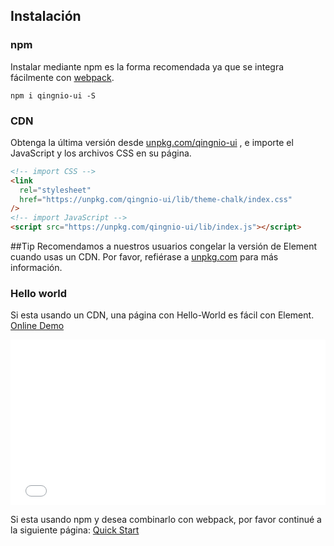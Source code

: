 ## Instalación

### npm

Instalar mediante npm es la forma recomendada ya que se integra fácilmente con [webpack](https://webpack.js.org/).

```shell
npm i qingnio-ui -S
```

### CDN

Obtenga la última versión desde [unpkg.com/qingnio-ui](https://unpkg.com/qingnio-ui/) , e importe el JavaScript y los archivos CSS en su página.

```html
<!-- import CSS -->
<link
  rel="stylesheet"
  href="https://unpkg.com/qingnio-ui/lib/theme-chalk/index.css"
/>
<!-- import JavaScript -->
<script src="https://unpkg.com/qingnio-ui/lib/index.js"></script>
```

##Tip
Recomendamos a nuestros usuarios congelar la versión de Element cuando usas un CDN. Por favor, refiérase a [unpkg.com](https://unpkg.com) para más información.

### Hello world

Si esta usando un CDN, una página con Hello-World es fácil con Element. [Online Demo](https://codepen.io/bofeng/pen/poaEmJY)

<iframe height="265" style="width: 100%;" scrolling="no" title="Element demo" src="//codepen.io/bofeng/embed/poaEmJY/?height=265&theme-id=light&default-tab=html,result" frameborder="no" allowtransparency="true" allowfullscreen="true">
  See the Pen <a href='https://codepen.io/bofeng/pen/poaEmJY/'>Element demo</a> by hetech
  (<a href='https://codepen.io/bofeng'>@bofeng</a>) on <a href='https://codepen.io'>CodePen</a>.
</iframe>

Si esta usando npm y desea combinarlo con webpack, por favor continué a la siguiente página: [Quick Start](/#/es/component/quickstart)
